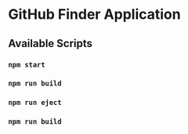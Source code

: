 # GitHub Finder Application

## Available Scripts
### `npm start`
### `npm run build`
### `npm run eject`
### `npm run build`
